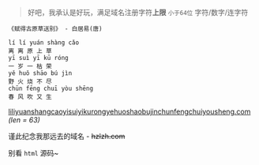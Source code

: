 > 好吧，我承认是好玩，满足域名注册字符**上限** `小于64位` 字符/数字/连字符

```
《赋得古原草送别》 - 白居易(唐)  

lí lí yuán shàng cǎo  
离 离 原 上 草  
yī suì yī kū róng   
一 岁 一 枯 荣  
yě huǒ shāo bú jìn  
野 火 烧 不 尽  
chūn fēng chuī yòu shēng   
春 风 吹 又 生  
```
[liliyuanshangcaoyisuiyikurongyehuoshaobujinchunfengchuiyousheng.com](http://liliyuanshangcaoyisuiyikurongyehuoshaobujinchunfengchuiyousheng.com)  
*(len = 63)*  

谨此纪念我那远去的域名 - <del> hzlzh.com </del>

别看 `html` 源码~
